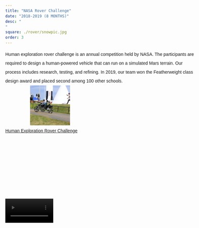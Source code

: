 ```yaml
---
title: "NASA Rover Challenge"
date: "2018-2019 (8 MONTHS)"
desc: "
" 
square: ./rover/snowpic.jpg
order: 3
---
```


<style>
.roversize{
  display: block;
  margin-left: auto;
  margin-right: auto;
  width: 50%; 
}
.intro{
   font-family: 'IBM Plex Sans', sans-serif;
   line-height: 2;
   float:left;
   margin:auto;
   width: 600px;
}
.introIMG{
    width:20%;
    float:right;
}
}
</style>

<div class = "intro">
    Human exploration rover challenge is an annual competition held by NASA. The participants are required to design a human-powered vehicle that can run on a simulated Mars terrain.
    Our process includes research, testing, and refining. In 2019, our team won the  Featherweight class design award and placed second among 100 other schools. 
</div>
<div style = "width:25%; float:right; margin-right:300px;">
    <img src = "./rover/cover.jpg" > 
</div>
<div class = "intro">
  <a href="https://www.nasa.gov/stem/roverchallenge/competition/index.html">Human Exploration Rover Challenge</a>
</div>
 <video controls autoplay loop style = "width:30%; margin-top:200px;" >
    <source src="./rover/rover_vid.mp4" type="video/mp4">
</video>